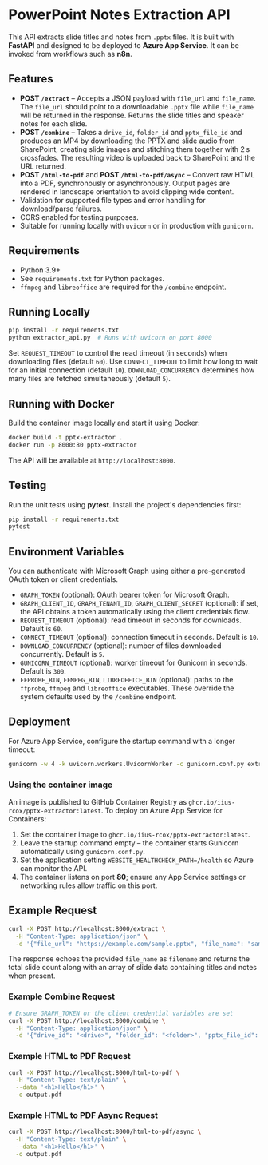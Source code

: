 # PowerPoint Notes Extraction API

This API extracts slide titles and notes from `.pptx` files. It is built with **FastAPI** and designed to be deployed to **Azure App Service**. It can be invoked from workflows such as **n8n**.

## Features

- **POST `/extract`** – Accepts a JSON payload with `file_url` and `file_name`. The `file_url` should point to a downloadable `.pptx` file while `file_name` will be returned in the response. Returns the slide titles and speaker notes for each slide.
- **POST `/combine`** – Takes a `drive_id`, `folder_id` and `pptx_file_id` and produces an MP4 by downloading the PPTX and slide audio from SharePoint, creating slide images and stitching them together with 2 s crossfades. The resulting video is uploaded back to SharePoint and the URL returned.
- **POST `/html-to-pdf`** and **POST `/html-to-pdf/async`** – Convert raw HTML into a PDF, synchronously or asynchronously. Output pages are rendered in landscape orientation to avoid clipping wide content.
- Validation for supported file types and error handling for download/parse failures.
- CORS enabled for testing purposes.
- Suitable for running locally with `uvicorn` or in production with `gunicorn`.

## Requirements

- Python 3.9+
- See `requirements.txt` for Python packages.
- `ffmpeg` and `libreoffice` are required for the `/combine` endpoint.

## Running Locally

```bash
pip install -r requirements.txt
python extractor_api.py  # Runs with uvicorn on port 8000
```

Set `REQUEST_TIMEOUT` to control the read timeout (in seconds) when downloading files (default `60`).
Use `CONNECT_TIMEOUT` to limit how long to wait for an initial connection (default `10`).
`DOWNLOAD_CONCURRENCY` determines how many files are fetched simultaneously (default `5`).

## Running with Docker

Build the container image locally and start it using Docker:

```bash
docker build -t pptx-extractor .
docker run -p 8000:80 pptx-extractor
```

The API will be available at `http://localhost:8000`.
## Testing

Run the unit tests using **pytest**. Install the project's dependencies first:

```bash
pip install -r requirements.txt
pytest
```
## Environment Variables

You can authenticate with Microsoft Graph using either a pre-generated OAuth token or client credentials.

- `GRAPH_TOKEN` (optional): OAuth bearer token for Microsoft Graph.
- `GRAPH_CLIENT_ID`, `GRAPH_TENANT_ID`, `GRAPH_CLIENT_SECRET` (optional): if set, the API obtains a token automatically using the client credentials flow.
- `REQUEST_TIMEOUT` (optional): read timeout in seconds for downloads. Default is `60`.
- `CONNECT_TIMEOUT` (optional): connection timeout in seconds. Default is `10`.
- `DOWNLOAD_CONCURRENCY` (optional): number of files downloaded concurrently. Default is `5`.
- `GUNICORN_TIMEOUT` (optional): worker timeout for Gunicorn in seconds. Default is `300`.
- `FFPROBE_BIN`, `FFMPEG_BIN`, `LIBREOFFICE_BIN` (optional): paths to the
  `ffprobe`, `ffmpeg` and `libreoffice` executables. These override the
  system defaults used by the `/combine` endpoint.


## Deployment

For Azure App Service, configure the startup command with a longer timeout:

```bash
gunicorn -w 4 -k uvicorn.workers.UvicornWorker -c gunicorn.conf.py extractor_api:app
```

### Using the container image

An image is published to GitHub Container Registry as
`ghcr.io/iius-rcox/pptx-extractor:latest`. To deploy on Azure App Service for
Containers:

1. Set the container image to `ghcr.io/iius-rcox/pptx-extractor:latest`.
2. Leave the startup command empty – the container starts Gunicorn automatically using `gunicorn.conf.py`.
3. Set the application setting `WEBSITE_HEALTHCHECK_PATH=/health` so Azure can
   monitor the API.
4. The container listens on port **80**; ensure any App Service settings or networking rules allow traffic on this port.

## Example Request

```bash
curl -X POST http://localhost:8000/extract \
  -H "Content-Type: application/json" \
  -d '{"file_url": "https://example.com/sample.pptx", "file_name": "sample.pptx"}'
```

The response echoes the provided `file_name` as `filename` and returns the total slide count along with an array of slide data containing titles and notes when present.

### Example Combine Request

```bash
# Ensure GRAPH_TOKEN or the client credential variables are set
curl -X POST http://localhost:8000/combine \
  -H "Content-Type: application/json" \
  -d '{"drive_id": "<drive>", "folder_id": "<folder>", "pptx_file_id": "<id>"}'
```

### Example HTML to PDF Request

```bash
curl -X POST http://localhost:8000/html-to-pdf \
  -H "Content-Type: text/plain" \
  --data '<h1>Hello</h1>' \
  -o output.pdf
```

### Example HTML to PDF Async Request

```bash
curl -X POST http://localhost:8000/html-to-pdf/async \
  -H "Content-Type: text/plain" \
  --data '<h1>Hello</h1>' \
  -o output.pdf
```

